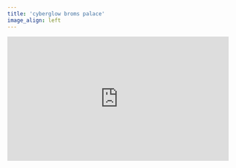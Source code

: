 ```yaml
---
title: 'cyberglow broms palace'
image_align: left
---
```


<div style="padding:56.25% 0 0 0;position:relative;"><iframe src="https://player.vimeo.com/video/709526522?h=0de50db1f7" style="position:absolute;top:0;left:0;width:100%;height:100%;" frameborder="0" allow="autoplay; fullscreen; picture-in-picture" allowfullscreen></iframe></div><script src="https://player.vimeo.com/api/player.js"></script>